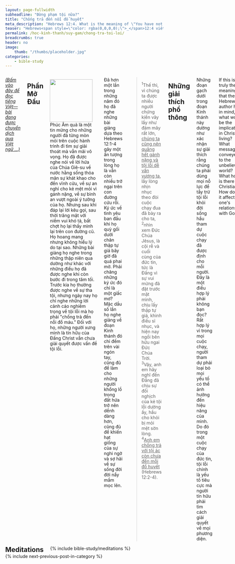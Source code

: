 ```yaml
---
layout: page-fullwidth
subheadline: "Đừng phạm tội nữa?"
title: "Chống trả đến nỗi đổ huyết"
meta_description: "Hebrews 12:4. What is the meaning of \"You have not yet resisted unto blood, striving against sin\"? Is the goal of Christians to avoid sinning at all cost?"
teaser: "Hebrews<span style=\"color: rgba(0,0,0,0);\">_</span>12:4 viết: <em>\"Anh em chống trả với tội ác còn chưa đến mỗi đổ huyết,\"</em> và trên toàn thế giới, sứ điệp truyền ra từ các tòa giảng khắp nơi là bằng mọi cách chống trả tội lỗi dù phải đổ huyết, dù phải hy sinh tính mạng. Bài viết này sẽ chứng tỏ thực tế không phải như vậy, là những sự giải thích phổ thông có nhiều điểm sai lầm, gây hoang mang và khổ nạn cho những kẻ đang tìm cách sống cho xứng đáng với sự cứu rỗi họ nhận được."
permalink: /hoc-kinh-thanh/suy-gam/chong-tra-toi-loi/
breadcrumbs: true
header: no
image:
    thumb: "/thumbs/placeholder.jpg"
categories:
    - bible-study
---
```

<!--more-->

<div class="row">
<div class="medium-8 columns" markdown="1">

<!-- ##################### PLACEHOLDER ################### -->

<em><a href="{{ site.baseurl }}/hoc-kinh-thanh/suy-gam/chong-tra-toi-loi/">(Bấm vào đây để đọc tiếng Việt&mdash;bài đang được chuyển dịch qua Việt ngữ ...)</a></em>

## Phần Mở Đầu

<div>
<p>
<img alt src="{{ site.baseurl }}/images/placeholder.jpg" style="border: 0px none; margin: 7px 15px 0px 0px; max-width: 100%; height: 136px; padding: 0px; float: left;">
Phúc Âm quả là một tin mừng cho những người đã từng mòn mỏi trên cuộc hành trình đi tìm sự giải thoát mà vẫn mãi vô vọng. Họ đã được nghe nói về lời hứa của Chúa Giê-su về nước hằng sống thỏa mãn sự khát khao cho đến vĩnh cửu, về sự an nghỉ cho kẻ mệt mỏi vì gánh nặng, về sự bình an vượt ngoài ý tưởng của họ. Nhưng sau khi đáp lại lời kêu gọi, sau thời trăng mật với niềm vui khó tả, bất chợt họ lại thấy mình lại trên con đường cũ. Họ hoang mang nhưng không hiểu lý do tại sao. Những bài giảng họ nghe trong những thập niên qua dường như khác với những điều họ đã được nghe khi còn bước đi trong tăm tối. Trước kia họ thường được nghe về sự tha tội, nhưng ngày nay họ chỉ nghe những lời cảnh cáo nghiêm trọng về tội lỗi mà họ phải "chống trả đến nỗi đổ máu." Đối với họ, những người xưng mình là tín hữu của Đấng Christ vẫn chưa giải quyết được vấn đề tội lỗi.
</p>

</div>
<!-- ##################### PLACEHOLDER ###################-->

Đã hơn một lần trong những năm đó họ đã nghe những bài giảng dựa theo Hebrews 12:1-4 gây một ấn tượng trong lòng họ là vẫn còn nhiều trở ngại trên con đường cứu rỗi. Ký ức về tình yêu ban đầu khi họ quỳ gối dưới chân thập tự giá bây giờ đã quá phai mờ. Phải chăng những ký ức đó chỉ là một giấc mơ? Mặc dầu số lần họ nghe giảng về đoạn Kinh thánh đó chỉ đếm trên vài ngón tay, cũng đủ để làm cho những người khổng lồ trong đất hứa trở nên dềnh dàng hơn, cũng đủ để khiến hạt giống của sự nghi ngờ và sợ hãi về sự sống đời đời nẩy mầm mọc lên.

> <sup>1</sup>Thế thì, vì chúng ta được nhiều người chứng kiến vây lấy như đám mây rất lớn, <u>chúng ta cũng nên quăng hết gánh nặng và tội lỗi dễ vấn vương ta</u>, lấy lòng nhịn nhục theo đòi cuộc chạy đua đã bày ra cho ta,  <sup>2</sup>nhìn xem Ðức Chúa Jêsus, là cội rễ và cuối cùng của đức tin, tức là Ðấng vì sự vui mừng đã đặt trước mặt mình, chịu lấy thập tự giá, khinh điều sỉ nhục, và hiện nay ngồi bên hữu ngai Ðức Chúa Trời.  <sup>3</sup>Vậy, anh em hãy nghĩ đến Ðấng đã chịu sự đối nghịch của kẻ tội lỗi dường ấy, hầu cho khỏi bị mỏi mệt sờn lòng.  <sup>4</sup><u>Anh em chống trả với tội ác còn chưa đến mỗi đổ huyết</u> (Hebrews 12:2-4).

## Những giải thích phổ thông

Những đoạn gạch dưới trong đoạn Kinh thánh này dường như xác nhận sự giải thích rằng chúng ta phải dùng mọi nỗ lực để tẩy trừ tội lỗi khỏi đời sống hầu tham dự cuộc chạy đã được định cho mỗi người. Đây là một điều hợp lý phải không bạn đọc? Rất hợp lý vì trong mọi cuộc chạy, người tham dự phải loại bỏ mọi yếu tố có thể ảnh hưởng đến hiệu năng của mình. Do đó trong một cuộc chạy của đức tin, tội lỗi chính là yếu tố tiêu cực mà người tín hữu phải tìm cách giải quyết về mọi phương diện.

If this is truly the meaning that the Hebrews' author had in mind, what would be the implication in Christian living? What message is conveyed to the unbelieving world? What hope is there for Christian? How does it affect one's relationship with God?

## Self-centered morbid introspection

How does a Christian comply with this exhortation to get rid of every hindrances, resist every sin even to the point that their own blood must be shed?

The implication is the Christian must be vigilant at all times, must monitor every thought, must be conscious of every action. Let us assume that this Christian has such a capacity to do so, to be always on the alert, how long can he sustain such a level of intensity?

Doesn't it sound tiring? Doesn't it sound anything but rest and an easy yoke? No, such a lifestyle, or a mindset, is not normal if not cultic, bordering on mind control, and drawing our own thoughts toward ourselves instead of lifting up toward Christ. The idea is noble but the end result is self-centeredness.

But does the major bulk of Scriptures advocate such a pattern for living? Might we have misunderstood the writer's intention?

## Can you get rid of every weight, and sin?

Again assuming one is able to sustain a high level of focus and dedication to watch every thought and action, can one actually get rid of every weight and every sin?

Imagine a tightrope walker. Imagine the rope is so long it takes the walker his whole lifetime to walk its whole length. Every stumble can be deadly, and can make the next step a more formidable one to take. A sin is like one such stumble. Would you say such walk is a fulfilling of Jesus' promise: *"Come to Me, all who are weary and heavy-laden, and I will give you rest"*? Or *"I am the bread of life. Whoever comes to Me will never hunger, and whoever believes in Me will never thirst"*?

## What was Christ resisting?

Let us go back to the passage to take another look at the context surrounding Hebrews 12:4. From verses 2 through 3 we started out with the call to fix our eyes on Jesus, the beginning and the completion of our faith. What did he have to endure? His own sins? Did he resist unto blood for his own sins?

The sins in the context of these verses that Christ had to endure are not his own, but those of others, of all of mankind, and what he had to resist were not temptations, but against oppositions to his salvation plan. It is to these oppositions that he had to shed blood. It's not just that the cause for Jesus' suffering is different than ours, He is the only One worthy to be God's unblemished Lamb to become a once-for-all sacrifice for us.

Under the Old Covenant, the animals shed blood as a remedy for sins, but only for a limited time and then must be repeated again. They didn't shed blood for their own sins, or for characters to be built into them, but they did as a foreshadow of the final shedding of blood of the Lamb of God. Christ shed blood to end all other shedding of blood.

What are you supposed to be shedding your blood for? Nothing. It would have served no purpose except your own; not dissimilar to offering strange fire (Leviticus 10:1) or self-appointed priesthood (Numbers 16).

In our house, when our kids are picky about the food we feed them, we like to tell them about kids in some other places of the world who'd love to have what they're taking for granted; you guys haven't had to work a day of your lives, you haven't had to go to sleep worrying about whether you would have food tomorrow. Perhaps it's here Paul should write: *"I'm speaking in human terms because of the weakness of your flesh (Romans 6:19)."* 

## The real weight and sin

Perhaps the subtltle in this section could be <strong>"What gets rid of the weight and sin,"</strong> but there isn't enough room to hold both titles.

The real weight and the sin that easily entangles cannot be common trespasses among men, because even if someone manages to never fall into any temptation, sin is everpresent in his life (Romans 5:14).

The real weight in a believer's life are not the bad things that they do, because in their flesh they're slaves to the law of sin, which means they cannot stop sinning (Romans 7:25), but it is the weight of guilt that bog them down.

And the real sin again are not trespasses that all sinners commit, but the sin of unbelief (John 16:9). Because though they may manage to never commit any sins common to man, they're sinners nonetheless.

It stands to reason then that the only way to get rid of every weight and the sin that easily entangles is faith in Christ, to always walk in the firm belief that Christ's sacrifice on the cross is more than sufficient to save them, to always rest in the finished work of Christ.

## Fix your eyes on Christ

Nothing can help us get rid of all the weight and the sin that easily entangles, not even when somehow someone possesses the ability to withstand all temptations, nothing except one: Christ's substitutionary death on the cross and our faith in such sacrifice.

This is exactly what the apostle wrote in verse 2: *"keeping our eyes fixed on Jesus."* That is the only way that works, the only way that can get rid of all the weight and the sin that easily entangles.

And the part about Christ's resisting unto blood, it is clear from the context of the passage that what Christ had to endure was his journey to the cross to save mankind which includes the shedding of his precious blood. He shed blood so we didn't have to. The battle against sin had been won by Christ, ours is simply to keep our eyes on Him, and walk the remainder of our days by faith.

Christianity is not like the rest of the religions of the world who like to play the game of Whac-A-Mole. At least it's not supposed to be. But in reality this game is widely played within the Christian faith, and they're doing the exact opposite of what Paul tells them to do.

{% include bible-study/bible-study-footer %}
</div><!-- /.medium-8.columns -->
<div class="bible-index medium-4 columns">

<h2 style="margin: 0px">Meditations</h2>
        {% include bible-study/meditations %}
</div><!-- /.medium-4.columns -->
</div><!-- /.row -->

<div class="small-12" style="padding: 0px; border-bottom: none;">
    {% include next-previous-post-in-category %}
</div>

